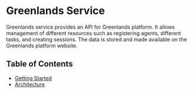 # Greenlands Service

Greenlands service provides an API for Greenlands platform. It allows management of different resources such as registering agents, different tasks, and creating sessions. The data is stored and made available on the Greenlands platform website.

## Table of Contents

- [Getting Started](Getting-Started.md)
- [Architecture](Architecture.md)
